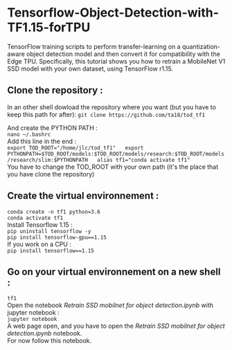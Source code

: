 # Tensorflow-Object-Detection-with-TF1.15-forTPU
TensorFlow training scripts to perform transfer-learning on a quantization-aware object detection model and then convert it for compatibility with the Edge TPU. Specifically, this tutorial shows you how to retrain a MobileNet V1 SSD model with your own dataset, using TensorFlow r1.15.

## Clone the repository :
In an other shell dowload the repository where you want (but you have to keep this path for after):
`git clone https://github.com/ta18/tod_tf1`

And create the PYTHON PATH :   
`nano ~/.bashrc`  
Add this line in the end :   
`export TOD_ROOT="/home/jlc/tod_tf1"  
export PYTHONPATH=$TOD_ROOT/models:$TOD_ROOT/models/research:$TOD_ROOT/models/research/slim:$PYTHONPATH  
alias tf1="conda activate tf1"`  
You have to change the TOD_ROOT with your own path (it's the place that you have clone the repository)  

## Create the virtual environnement :   
`conda create -n tf1 python=3.6`  
`conda activate tf1`  
Install Tensorflow 1.15 :   
`pip uninstall tensorflow -y`  
`pip install tensorflow-gpu==1.15`  
If you work on a CPU :   
`pip install tensorflow==1.15`     

## Go on your virtual environnement on a new shell :   
`tf1`  
Open the notebook *Retrain SSD mobilnet for object detection.ipynb* with jupyter notebook :   
`jupyter notebook`  
A web page open, and you have to open the *Retrain SSD mobilnet for object detection.ipynb* notebook.  
For now follow this notebook.   
